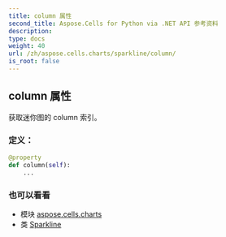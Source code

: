 ```yaml
---
title: column 属性
second_title: Aspose.Cells for Python via .NET API 参考资料
description:
type: docs
weight: 40
url: /zh/aspose.cells.charts/sparkline/column/
is_root: false
---
```

## column 属性

获取迷你图的 column 索引。
### 定义：
```python
@property
def column(self):
    ...
```

### 也可以看看
* 模块 [aspose.cells.charts](../../)
* 类 [Sparkline](/cells/python-net/zh/aspose.cells.charts/sparkline)
